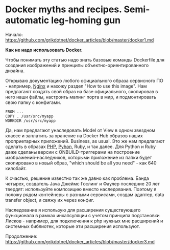 Docker myths and recipes. Semi-automatic leg-homing gun
========

Начало: https://github.com/grikdotnet/docker_articles/blob/master/docker1.md

**Как не надо использовать Docker.**

Чтобы понимать эту статью надо знать базовые команды Dockerfile для создания изображений и принципы объектно-ориентированного дизайна. 

Открываю документацию любого официального образа сервисного ПО - например, [Nginx](https://hub.docker.com/_/nginx/) и нахожу раздел "How to use this image".
Нам предлагают создать свой образ на базе официального, скопировав в него наши файлы, настроить мапинг порта в мир, и подмонтировать свою папку с конфигами.
```
FROM ...
COPY . /usr/src/myapp
WORKDIR /usr/src/myapp
```

Да, нам предлагают унаследовать Model от View в одном звездном классе и заплатить за хранение на Docker Hub образов наших проприетарных приложений. Business, as usual.
Это же нам предлагают сделать в образах [PHP](https://hub.docker.com/_/php/), [Pyhon](https://github.com/docker-library/docs/blob/master/python/README.md), Ruby, и так далее. Для Python и Ruby даже сделаны версии с ONBUILD-триггерами на построение изображений-наследников, которыми приложение из папки будет скопировано в новый образ, "which should be all you need" - как 640 килобайт.

К счастью, решение известно так же давно как проблема. Банда четырех, создатель Java Джеймс Гослинг и Фаулер последние 20 лет твердят: используйте композицию вместо наследования.
Поэтому я положу рядом контейнеры с разными сервисами, создам адаптер, data transfer object, и свяжу их через конфиг.

Наследование я использую для расширения существующего функционала в рамках инкапсуляции с учетом принципа подстановки Лисков - например, для подключения к php нужных мне расширений и системных библиотек, которые эти расширения используют.

Продолжение: https://github.com/grikdotnet/docker_articles/blob/master/docker3.md